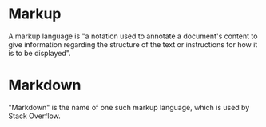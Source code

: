# Markup #
A markup language is "a notation used to annotate a document's content to give information regarding the structure of the text or instructions for how it is to be 
displayed".

# Markdown #
"Markdown" is the name of one such markup language, which is used by Stack Overflow.
